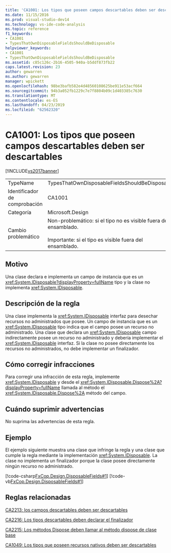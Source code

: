 ```yaml
---
title: 'CA1001: Los tipos que poseen campos descartables deben ser descartables | Documentos de Microsoft'
ms.date: 11/15/2016
ms.prod: visual-studio-dev14
ms.technology: vs-ide-code-analysis
ms.topic: reference
f1_keywords:
- CA1001
- TypesThatOwnDisposableFieldsShouldBeDisposable
helpviewer_keywords:
- CA1001
- TypesThatOwnDisposableFieldsShouldBeDisposable
ms.assetid: c85c126c-2b16-4505-940a-b5ddf873fb22
caps.latest.revision: 23
author: gewarren
ms.author: gewarren
manager: wpickett
ms.openlocfilehash: 98be3bafb582e4d48560108625be911e53acf664
ms.sourcegitcommit: 94b3a052fb1229c7e7f8804b09c1d403385c7630
ms.translationtype: MT
ms.contentlocale: es-ES
ms.lasthandoff: 04/23/2019
ms.locfileid: "62562320"
---
```

# <a name="ca1001-types-that-own-disposable-fields-should-be-disposable"></a>CA1001: Los tipos que poseen campos descartables deben ser descartables
[!INCLUDE[vs2017banner](../includes/vs2017banner.md)]

|||  
|-|-|  
|TypeName|TypesThatOwnDisposableFieldsShouldBeDisposable|  
|Identificador de comprobación|CA1001|  
|Categoría|Microsoft.Design|  
|Cambio problemático|Non-problemático: si el tipo no es visible fuera del ensamblado.<br /><br /> Importante: si el tipo es visible fuera del ensamblado.|  
  
## <a name="cause"></a>Motivo  
 Una clase declara e implementa un campo de instancia que es un <xref:System.IDisposable?displayProperty=fullName> tipo y la clase no implementa <xref:System.IDisposable>.  
  
## <a name="rule-description"></a>Descripción de la regla  
 Una clase implementa la <xref:System.IDisposable> interfaz para desechar recursos no administrados que posee. Un campo de instancia que es un <xref:System.IDisposable> tipo indica que el campo posee un recurso no administrado. Una clase que declara un <xref:System.IDisposable> campo indirectamente posee un recurso no administrado y debería implementar el <xref:System.IDisposable> interfaz. Si la clase no posee directamente los recursos no administrados, no debe implementar un finalizador.  
  
## <a name="how-to-fix-violations"></a>Cómo corregir infracciones  
 Para corregir una infracción de esta regla, implemente <xref:System.IDisposable> y desde el <xref:System.IDisposable.Dispose%2A?displayProperty=fullName> llamada al método el <xref:System.IDisposable.Dispose%2A> método del campo.  
  
## <a name="when-to-suppress-warnings"></a>Cuándo suprimir advertencias  
 No suprima las advertencias de esta regla.  
  
## <a name="example"></a>Ejemplo  
 El ejemplo siguiente muestra una clase que infringe la regla y una clase que cumple la regla mediante la implementación <xref:System.IDisposable>. La clase no implementa un finalizador porque la clase posee directamente ningún recurso no administrado.  
  
 [!code-csharp[FxCop.Design.DisposableFields#1](../snippets/csharp/VS_Snippets_CodeAnalysis/FxCop.Design.DisposableFields/cs/FxCop.Design.DisposableFields.cs#1)]
 [!code-vb[FxCop.Design.DisposableFields#1](../snippets/visualbasic/VS_Snippets_CodeAnalysis/FxCop.Design.DisposableFields/vb/FxCop.Design.DisposableFields.vb#1)]  
  
## <a name="related-rules"></a>Reglas relacionadas  
 [CA2213: los campos descartables deben ser descartables](../code-quality/ca2213-disposable-fields-should-be-disposed.md)  
  
 [CA2216: Los tipos descartables deben declarar el finalizador](../code-quality/ca2216-disposable-types-should-declare-finalizer.md)  
  
 [CA2215: Los métodos Dispose deben llamar al método dispose de clase base](../code-quality/ca2215-dispose-methods-should-call-base-class-dispose.md)  
  
 [CA1049: Los tipos que poseen recursos nativos deben ser descartables](../code-quality/ca1049-types-that-own-native-resources-should-be-disposable.md)
